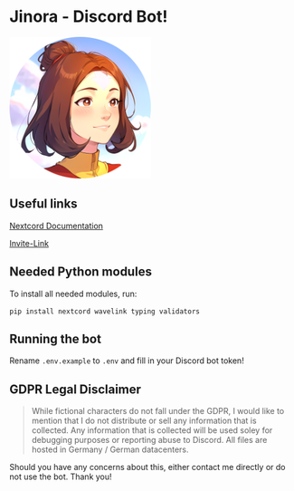 # Jinora - Discord Bot!

<img src="./database/bot-avatar-rounded.png" width="250" height="250">

## Useful links
[Nextcord Documentation](https://docs.nextcord.dev/en/stable/index.html)

[Invite-Link](https://discord.com/api/oauth2/authorize?client_id=723619199523487883&permissions=274877958144&scope=bot%20applications.commands)

## Needed Python modules
To install all needed modules, run:
```
pip install nextcord wavelink typing validators
```

## Running the bot
Rename `.env.example` to `.env` and fill in your Discord bot token!

## GDPR Legal Disclaimer
> While fictional characters do not fall under the GDPR, I would like to mention that I do not distribute or sell any information that is collected. Any information that is collected will be used soley for debugging purposes or reporting abuse to Discord. All files are hosted in Germany / German datacenters.


Should you have any concerns about this, either contact me directly or do not use the bot. Thank you!

